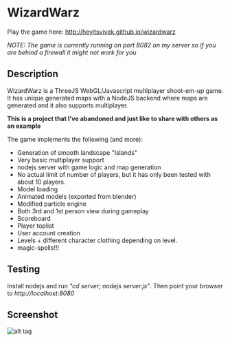 # WizardWarz
Play the game here: http://heyitsvivek.github.io/wizardwarz

*NOTE: The game is currently running on port 8082 on my server so if you are behind a firewall it might not work for you*

## Description
WizardWarz is a ThreeJS WebGL/Javascript multiplayer shoot-em-up game. It has unique generated maps with a NodeJS backend where maps are generated and it also supports multiplayer.

**This is a project that I've abandoned and just like to share with others as an example**

The game implements the following (and more):
- Generation of smooth landscape "Islands"
- Very basic multiplayer support
- nodejs server with game logic and map generation
- No actual limit of number of players, but it has only been tested with about 10 players.
- Model loading
- Animated models (exported from blender)
- Modified particle engine
- Both 3rd and 1st person view during gameplay
- Scoreboard
- Player toplist
- User account creation
- Levels + different character clothing depending on level.
- magic-spells!!!

## Testing

Install nodejs and run *"cd server; nodejs server.js"*. Then point your browser to *http://localhost:8080*

## Screenshot
![alt tag](https://raw.github.com/lallassu/wizardwarz/master/promo.png)

